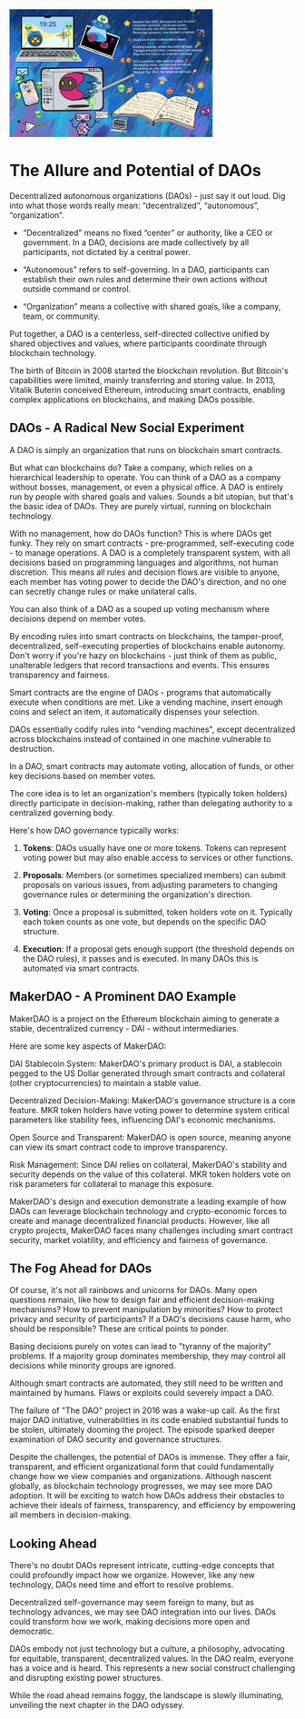 <img src="assets/DAO/1.jpg" alt="img" style="zoom:35%;" />

The Allure and Potential of DAOs
================================

Decentralized autonomous organizations (DAOs) - just say it out loud. Dig into what those words really mean: “decentralized”, “autonomous”, “organization”. 

- “Decentralized” means no fixed “center” or authority, like a CEO or government. In a DAO, decisions are made collectively by all participants, not dictated by a central power.

- “Autonomous” refers to self-governing. In a DAO, participants can establish their own rules and determine their own actions without outside command or control.

- “Organization” means a collective with shared goals, like a company, team, or community.

Put together, a DAO is a centerless, self-directed collective unified by shared objectives and values, where participants coordinate through blockchain technology.

The birth of Bitcoin in 2008 started the blockchain revolution. But Bitcoin's capabilities were limited, mainly transferring and storing value. In 2013, Vitalik Buterin conceived Ethereum, introducing smart contracts, enabling complex applications on blockchains, and making DAOs possible.



DAOs - A Radical New Social Experiment
-------------------------------------

A DAO is simply an organization that runs on blockchain smart contracts. 

But what can blockchains do? Take a company, which relies on a hierarchical leadership to operate. You can think of a DAO as a company without bosses, management, or even a physical office. A DAO is entirely run by people with shared goals and values. Sounds a bit utopian, but that's the basic idea of DAOs. They are purely virtual, running on blockchain technology.

With no management, how do DAOs function? This is where DAOs get funky. They rely on smart contracts - pre-programmed, self-executing code - to manage operations. A DAO is a completely transparent system, with all decisions based on programming languages and algorithms, not human discretion. This means all rules and decision flows are visible to anyone, each member has voting power to decide the DAO's direction, and no one can secretly change rules or make unilateral calls. 

You can also think of a DAO as a souped up voting mechanism where decisions depend on member votes. 

By encoding rules into smart contracts on blockchains, the tamper-proof, decentralized, self-executing properties of blockchains enable autonomy. Don't worry if you're hazy on blockchains - just think of them as public, unalterable ledgers that record transactions and events. This ensures transparency and fairness.

Smart contracts are the engine of DAOs - programs that automatically execute when conditions are met. Like a vending machine, insert enough coins and select an item, it automatically dispenses your selection. 

DAOs essentially codify rules into "vending machines", except decentralized across blockchains instead of contained in one machine vulnerable to destruction. 

In a DAO, smart contracts may automate voting, allocation of funds, or other key decisions based on member votes. 

The core idea is to let an organization's members (typically token holders) directly participate in decision-making, rather than delegating authority to a centralized governing body. 

Here's how DAO governance typically works:

1. **Tokens**: DAOs usually have one or more tokens. Tokens can represent voting power but may also enable access to services or other functions.

2. **Proposals**: Members (or sometimes specialized members) can submit proposals on various issues, from adjusting parameters to changing governance rules or determining the organization's direction. 

3. **Voting**: Once a proposal is submitted, token holders vote on it. Typically each token counts as one vote, but depends on the specific DAO structure.

4. **Execution**: If a proposal gets enough support (the threshold depends on the DAO rules), it passes and is executed. In many DAOs this is automated via smart contracts.



MakerDAO - A Prominent DAO Example
---------------------------------

MakerDAO is a project on the Ethereum blockchain aiming to generate a stable, decentralized currency - DAI - without intermediaries. 

Here are some key aspects of MakerDAO:

DAI Stablecoin System: MakerDAO's primary product is DAI, a stablecoin pegged to the US Dollar generated through smart contracts and collateral (other cryptocurrencies) to maintain a stable value.

Decentralized Decision-Making: MakerDAO's governance structure is a core feature. MKR token holders have voting power to determine system critical parameters like stability fees, influencing DAI's economic mechanisms.

Open Source and Transparent: MakerDAO is open source, meaning anyone can view its smart contract code to improve transparency. 

Risk Management: Since DAI relies on collateral, MakerDAO's stability and security depends on the value of this collateral. MKR token holders vote on risk parameters for collateral to manage this exposure.

MakerDAO's design and execution demonstrate a leading example of how DAOs can leverage blockchain technology and crypto-economic forces to create and manage decentralized financial products. However, like all crypto projects, MakerDAO faces many challenges including smart contract security, market volatility, and efficiency and fairness of governance.



The Fog Ahead for DAOs
----------------------

Of course, it's not all rainbows and unicorns for DAOs. Many open questions remain, like how to design fair and efficient decision-making mechanisms? How to prevent manipulation by minorities? How to protect privacy and security of participants? If a DAO's decisions cause harm, who should be responsible? These are critical points to ponder.

Basing decisions purely on votes can lead to "tyranny of the majority" problems. If a majority group dominates membership, they may control all decisions while minority groups are ignored.

Although smart contracts are automated, they still need to be written and maintained by humans. Flaws or exploits could severely impact a DAO.

The failure of "The DAO" project in 2016 was a wake-up call. As the first major DAO initiative, vulnerabilities in its code enabled substantial funds to be stolen, ultimately dooming the project. The episode sparked deeper examination of DAO security and governance structures.

Despite the challenges, the potential of DAOs is immense. They offer a fair, transparent, and efficient organizational form that could fundamentally change how we view companies and organizations. Although nascent globally, as blockchain technology progresses, we may see more DAO adoption. It will be exciting to watch how DAOs address their obstacles to achieve their ideals of fairness, transparency, and efficiency by empowering all members in decision-making.



Looking Ahead 
-------------

There's no doubt DAOs represent intricate, cutting-edge concepts that could profoundly impact how we organize. However, like any new technology, DAOs need time and effort to resolve problems.

Decentralized self-governance may seem foreign to many, but as technology advances, we may see DAO integration into our lives. DAOs could transform how we work, making decisions more open and democratic.

DAOs embody not just technology but a culture, a philosophy, advocating for equitable, transparent, decentralized values. In the DAO realm, everyone has a voice and is heard. This represents a new social construct challenging and disrupting existing power structures.

While the road ahead remains foggy, the landscape is slowly illuminating, unveiling the next chapter in the DAO odyssey.